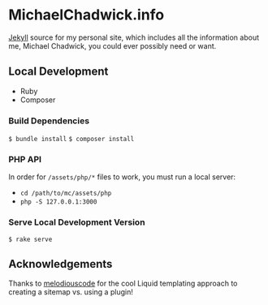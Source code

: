 # MichaelChadwick.info

[Jekyll](https://jekyllrb.com) source for my personal site, which includes all the information about me, Michael Chadwick, you could ever possibly need or want.

## Local Development

* Ruby
* Composer

### Build Dependencies

`$ bundle install`
`$ composer install`

### PHP API

In order for `/assets/php/*` files to work, you must run a local server:

* `cd /path/to/mc/assets/php`
* `php -S 127.0.0.1:3000`

### Serve Local Development Version

`$ rake serve`

## Acknowledgements

Thanks to [melodiouscode](https://github.com/melodiouscode/melodiouscode-snippets/blob/main/creating-a-sitemap-xml-file-with-jekyll/sitemap.xml) for the cool Liquid templating approach to creating a sitemap vs. using a plugin!
